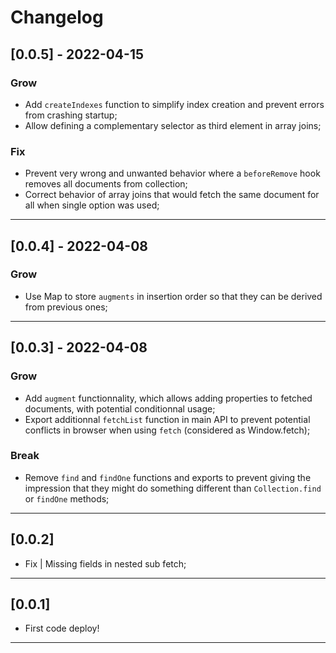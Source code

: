 # Changelog

## [0.0.5] - 2022-04-15

### Grow

- Add `createIndexes` function to simplify index creation and prevent errors from crashing startup;
- Allow defining a complementary selector as third element in array joins;

### Fix

- Prevent very wrong and unwanted behavior where a `beforeRemove` hook removes all documents from collection;
- Correct behavior of array joins that would fetch the same document for all when single option was used;

---

## [0.0.4] - 2022-04-08

### Grow

- Use Map to store `augments` in insertion order so that they can be derived from previous ones;

---

## [0.0.3] - 2022-04-08

### Grow

- Add `augment` functionnality, which allows adding properties to fetched documents, with potential conditionnal usage;
- Export additionnal `fetchList` function in main API to prevent potential conflicts in browser when using `fetch` (considered as Window.fetch);

### Break

- Remove `find` and `findOne` functions and exports to prevent giving the impression that they might do something different than `Collection.find` or `findOne` methods;

---

## [0.0.2]

- Fix | Missing fields in nested sub fetch;

---

## [0.0.1]

- First code deploy!

---
